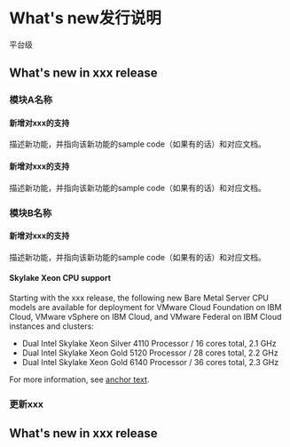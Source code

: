 # What's new发行说明

平台级

## What's new in xxx release

### 模块A名称

#### 新增对xxx的支持

描述新功能，并指向该新功能的sample code（如果有的话）和对应文档。

#### 新增对xxx的支持

描述新功能，并指向该新功能的sample code（如果有的话）和对应文档。

### 模块B名称

#### 新增对xxx的支持

描述新功能，并指向该新功能的sample code（如果有的话）和对应文档。

<!---
For example
-->
#### Skylake Xeon CPU support

Starting with the xxx release, the following new Bare Metal Server CPU models are available for deployment for VMware Cloud Foundation on IBM Cloud, VMware vSphere on IBM Cloud, and VMware Federal on IBM Cloud instances and clusters:

- Dual Intel Skylake Xeon Silver 4110 Processor / 16 cores total, 2.1 GHz
- Dual Intel Skylake Xeon Gold 5120 Processor / 28 cores total, 2.2 GHz
- Dual Intel Skylake Xeon Gold 6140 Processor / 36 cores total, 2.3 GHz

For more information, see [anchor text](URL).


### 更新xxx



## What's new in xxx release

###
